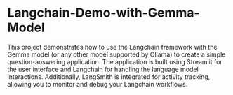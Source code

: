# Langchain-Demo-with-Gemma-Model

This project demonstrates how to use the Langchain framework with the Gemma model (or any other model supported by Ollama) to create a simple question-answering application. The application is built using Streamlit for the user interface and Langchain for handling the language model interactions. Additionally, LangSmith is integrated for activity tracking, allowing you to monitor and debug your Langchain workflows.

